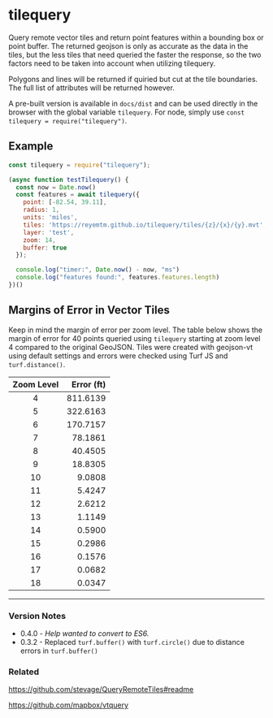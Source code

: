 # tilequery
Query remote vector tiles and return point features within a bounding box or point buffer. The returned geojson is only as accurate as the data in the tiles, but the less tiles that need queried the faster the response, so the two factors need to be taken into account when utilizing tilequery.

Polygons and lines will be returned if quiried but cut at the tile boundaries. The full list of attributes will be returned however.

A pre-built version is available in `docs/dist` and can be used directly in the browser with the global variable `tilequery`. For node, simply use `const tilequery = require("tilequery")`.

## Example

```JavaScript
const tilequery = require("tilequery");

(async function testTilequery() {
  const now = Date.now()
  const features = await tilequery({
    point: [-82.54, 39.11], 
    radius: 1,
    units: 'miles',
    tiles: 'https://reyemtm.github.io/tilequery/tiles/{z}/{x}/{y}.mvt',
    layer: 'test', 
    zoom: 14,
    buffer: true
  });

  console.log("timer:", Date.now() - now, "ms")
  console.log("features found:", features.features.length)
})()
```
## Margins of Error in Vector Tiles

Keep in mind the margin of error per zoom level. The table below shows the margin of error for 40 points queried using `tilequery` starting at zoom level 4 compared to the original GeoJSON. Tiles were created with geojson-vt using default settings and errors were checked using Turf JS and `turf.distance()`.

| Zoom Level  | Error (ft)|
|:-:|-:|
| 4    | 811\.6139 |
| 5    | 322\.6163 |
| 6    | 170\.7157 |
| 7    | 78\.1861|
| 8    | 40\.4505|
| 9    | 18\.8305|
| 10   | 9\.0808 |
| 11   | 5\.4247 |
| 12   | 2\.6212 |
| 13   | 1\.1149 |
| 14   | 0\.5900 |
| 15   | 0\.2986 |
| 16   | 0\.1576 |
| 17   | 0\.0682 |
| 18   | 0\.0347 |

---

### Version Notes
- 0.4.0 - *Help wanted to convert to ES6.*
- 0.3.2 - Replaced ``turf.buffer()`` with ``turf.circle()`` due to distance errors in ``turf.buffer()``

### Related

https://github.com/stevage/QueryRemoteTiles#readme

https://github.com/mapbox/vtquery